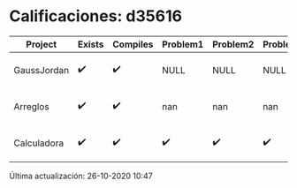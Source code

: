 # Calificaciones: d35616
|Project|Exists|Compiles|Problem1|Problem2|Problem3|Extra|Grade|CommitHash|CommitDate|CheckDate|DueDate|Comments|
|-|-|-|-|-|-|-|-|-|-|-|-|-|
|GaussJordan|✔️|✔️|NULL|NULL|NULL|NULL|NULL|dba618a63e7f6480f8bfa71be9d8a3237fe0bfae|22-10-2020 12:55:35|26-10-2020 10:47:31|nan|NULL|
|Arreglos|✔️|✔️|nan|nan|nan|nan|nan|d6ba5d7de7d5c3078aa84a6c916dd4cad510c23c|20-10-2020 11:32:04|20-10-2020 21:03:14|2020-10-22 21:00:00|nan|
|Calculadora|✔️|✔️|✔️|✔️|✔️|❌|10.0|02aab6ddd9e3fc2a91f84970dd1a59ce8c4ba563|11-10-2020 20:51:50|15-10-2020 21:24:17|2020-10-15 21:00:00|No evita la división entre cero|

Última actualización: 26-10-2020 10:47
